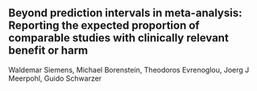 ## Beyond prediction intervals in meta-analysis: Reporting the expected proportion of comparable studies with clinically relevant benefit or harm

Waldemar Siemens, Michael Borenstein, Theodoros Evrenoglou, Joerg J Meerpohl, Guido Schwarzer
